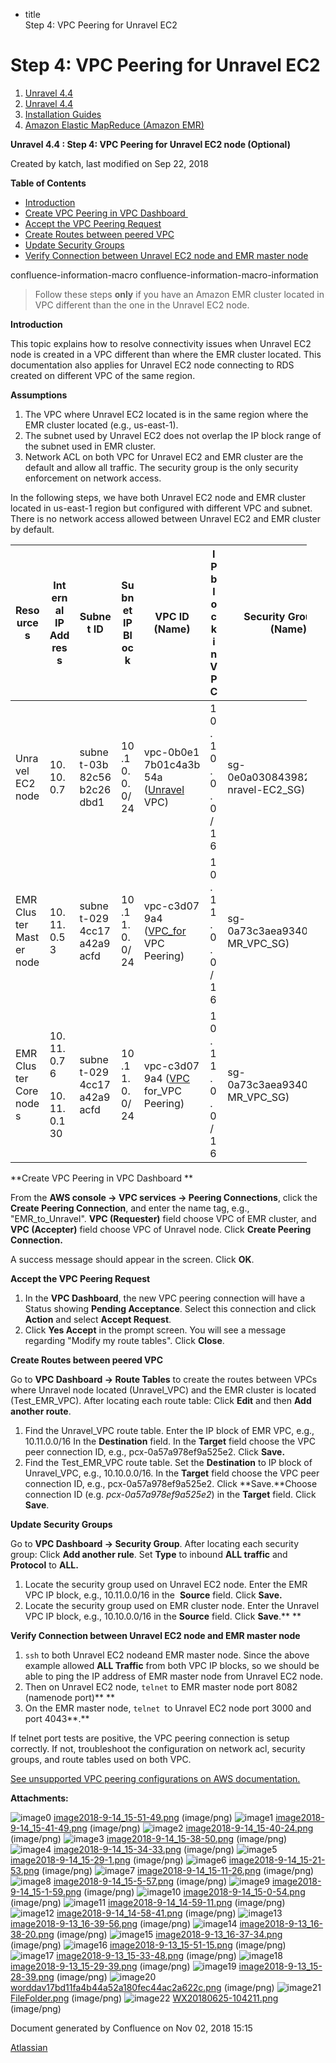   - title  
    Step 4: VPC Peering for Unravel EC2

# Step 4: VPC Peering for Unravel EC2

<div id="page" class="container">

<div id="main" class="container aui-page-panel">

<div id="main-header" class="container">

<div id="breadcrumb-section" class="container">

1.  [Unravel 4.4](index.html)
2.  [Unravel 4.4](Unravel-4.4_541197025.html)
3.  [Installation Guides](Installation-Guides_541393730.html)
4.  [Amazon Elastic MapReduce (Amazon EMR)](591528087.html)

</div>

**Unravel 4.4 : Step 4: VPC Peering for Unravel EC2 node (Optional)**

</div>

<div id="content" class="container view">

<div class="container page-metadata">

Created by katch, last modified on Sep 22, 2018

</div>

<div id="main-content" class="container wiki-content group">

<div class="container panel">

<div class="container panelHeader">

**Table of
    Contents**

</div>

<div class="container panelContent">

<div class="container toc-macro rbtoc1541196951144">

  - [Introduction](#Step4:VPCPeeringforUnravelEC2node\(Optional\)-Introduction)
  - [Create VPC Peering in VPC
    Dashboard ](#Step4:VPCPeeringforUnravelEC2node\(Optional\)-CreateVPCPeeringinVPCDashboard)
  - [Accept the VPC Peering
    Request](#Step4:VPCPeeringforUnravelEC2node\(Optional\)-AccepttheVPCPeeringRequest)
  - [Create Routes between peered
    VPC](#Step4:VPCPeeringforUnravelEC2node\(Optional\)-CreateRoutesbetweenpeeredVPC)
  - [Update Security
    Groups](#Step4:VPCPeeringforUnravelEC2node\(Optional\)-UpdateSecurityGroups)
  - [Verify Connection between Unravel EC2 node and EMR master
    node](#Step4:VPCPeeringforUnravelEC2node\(Optional\)-VerifyConnectionbetweenUnravelEC2nodeandEMRmasternode)

</div>

</div>

</div>

<div class="container">

</div>

confluence-information-macro confluence-information-macro-information

> 
> 
> <div class="container confluence-information-macro-body">
> 
> Follow these steps **only** if you have an Amazon EMR cluster located
> in VPC different than the one in the Unravel EC2 node.
> 
> </div>

**Introduction**

This topic explains how to resolve connectivity issues when Unravel EC2
node is created in a VPC different than where the EMR cluster located.
This documentation also applies for Unravel EC2 node connecting to RDS
created on different VPC of the same region.

<div class="container panel">

<div class="container panelHeader">

**Assumptions**

</div>

<div class="container panelContent">

1.  The VPC where Unravel EC2 located is in the same region where the
    EMR cluster located (e.g., us-east-1).
2.  The subnet used by Unravel EC2 does not overlap the IP block range
    of the subnet used in EMR cluster.
3.  Network ACL on both VPC for Unravel EC2 and EMR cluster are the
    default and allow all traffic. The security group is the only
    security enforcement on network access.

</div>

</div>

In the following steps, we have both Unravel EC2 node and EMR cluster
located in us-east-1 region but configured with different VPC and
subnet. There is no network access allowed between Unravel EC2 and EMR
cluster by default.

<div class="container table-wrap">

<table style="width:94%;">
<colgroup>
<col style="width: 9%" />
<col style="width: 8%" />
<col style="width: 11%" />
<col style="width: 6%" />
<col style="width: 16%" />
<col style="width: 5%" />
<col style="width: 36%" />
</colgroup>
<thead>
<tr class="header">
<th>Reso urce s</th>
<th>Int ern al IP Add res s</th>
<th>Subne t ID</th>
<th>Su bn et IP Bl oc k</th>
<th>VPC ID (Name)</th>
<th>I P b l o c k i n V P C</th>
<th>Security Group ID  (Name)</th>
</tr>
</thead>
<tbody>
<tr class="odd">
<td>Unra vel EC2 node</td>
<td>10. 10. 0.7</td>
<td>subne t-03b 82c56 b2c26 dbd1</td>
<td>10 .1 0. 0. 0/ 24</td>
<td>vpc-0b0e1 7b01c4a3b 54a (<a href="">Unravel</a> VPC)</td>
<td>1 0 . 1 0 . 0 . 0 / 1 6</td>
<td>sg-0e0a03084398287c9 (U nravel-EC2_SG)</td>
</tr>
<tr class="even">
<td>EMR Clus ter Mast er node</td>
<td>10. 11. 0.5 3</td>
<td>subne t-029 4cc17 a42a9 acfd</td>
<td>10 .1 1. 0. 0/ 24</td>
<td>vpc-c3d07 9a4 (<a href="">VPC_for</a> VPC Peering)</td>
<td>1 0 . 1 1 . 0 . 0 / 1 6</td>
<td>sg-0a73c3aea9340ae49 (E MR_VPC_SG)</td>
</tr>
<tr class="odd">
<td>EMR Clus ter Core node s</td>
<td><p>10. 11. 0.7 6</p>
<p>10. 11. 0.1 30</p></td>
<td>subne t-029 4cc17 a42a9 acfd</td>
<td>10 .1 1. 0. 0/ 24</td>
<td>vpc-c3d07 9a4 (<a href="">VPC</a> for_VPC Peering)</td>
<td>1 0 . 1 1 . 0 . 0 / 1 6</td>
<td>sg-0a73c3aea9340ae49 (E MR_VPC_SG)</td>
</tr>
</tbody>
</table>

</div>

**Create VPC Peering in VPC Dashboard **

From the **AWS console → VPC services → Peering Connections**, click the
**Create Peering Connection**, and enter the name tag, e.g.,
"EMR\_to\_Unravel". **VPC (Requester)** field choose VPC of EMR cluster,
and **VPC (Accepter)** field choose VPC of Unravel node. Click **Create
Peering Connection.**

A success message should appear in the screen. Click **OK**.

**Accept the VPC Peering Request**

1.  In the **VPC Dashboard**, the new VPC peering connection will have a
    Status showing **Pending Acceptance**. Select this connection and
    click **Action** and select **Accept Request**.
2.  Click **Yes Accept** in the prompt screen. You will see a message
    regarding "Modify my route tables". Click **Close**.

**Create Routes between peered VPC**

Go to **VPC Dashboard → Route Tables** to create the routes between VPCs
where Unravel node located (Unravel\_VPC) and the EMR cluster is located
(Test\_EMR\_VPC). After locating each route table: Click **Edit** and
then **Add another route**.

1.  Find the Unravel\_VPC route table. Enter the IP block of EMR VPC,
    e.g., 10.11.0.0/16 In the **Destination** field. In the **Target**
    field choose the VPC peer connection ID, e.g.,
    pcx-0a57a978ef9a525e2. Click **Save.**
2.  Find the Test\_EMR\_VPC route table. Set the **Destination** to IP
    block of Unravel\_VPC, e.g., 10.10.0.0/16. In the **Target** field
    choose the VPC peer connection ID, e.g., pcx-0a57a978ef9a525e2.
    Click **Save.**Choose connection ID (e.g. *pcx-0a57a978ef9a525e2*)
    in the **Target** field. Click **Save**.

**Update Security Groups**

Go to **VPC Dashboard → Security Group**. After locating each security
group: Click **Add another rule**. Set **Type** to inbound **ALL
traffic** and **Protocol** to **ALL.**

1.  Locate the security group used on Unravel EC2 node. Enter the EMR
    VPC IP block, e.g., 10.11.0.0/16 in the  **Source** field. Click
    **Save.**
2.  Locate the security group used on EMR cluster node. Enter the
    Unravel VPC IP block, e.g., 10.10.0.0/16 in the **Source** field.
    Click **Save**.\*\* \*\*

**Verify Connection between Unravel EC2 node and EMR master node**

1.  `ssh` to both Unravel EC2 nodeand EMR master node. Since the above
    example allowed **ALL Traffic** from both VPC IP blocks, so we
    should be able to ping the IP address of EMR master node from
    Unravel EC2 node.
2.  Then on Unravel EC2 node, `telnet` to EMR master node port 8082
    (namenode port)\*\* \*\*
3.  On the EMR master node, `telnet `to Unravel EC2 node port 3000 and
    port 4043**.**

If telnet port tests are positive, the VPC peering connection is setup
correctly. If not, troubleshoot the configuration on network acl,
security groups, and route tables used on both VPC.

[See unsupported VPC peering configurations on AWS
documentation.](https://docs.aws.amazon.com/vpc/latest/peering/invalid-peering-configurations.html)

</div>

<div class="container pageSection group">

<div class="container pageSectionHeader">

**Attachments:**

</div>

<div class="container greybox">

![image0](images/icons/bullet_blue.gif)
[image2018-9-14\_15-51-49.png](attachments/591364250/591364253.png)
(image/png) ![image1](images/icons/bullet_blue.gif)
[image2018-9-14\_15-41-49.png](attachments/591364250/591364256.png)
(image/png) ![image2](images/icons/bullet_blue.gif)
[image2018-9-14\_15-40-24.png](attachments/591364250/591364259.png)
(image/png) ![image3](images/icons/bullet_blue.gif)
[image2018-9-14\_15-38-50.png](attachments/591364250/591364262.png)
(image/png) ![image4](images/icons/bullet_blue.gif)
[image2018-9-14\_15-34-33.png](attachments/591364250/591364265.png)
(image/png) ![image5](images/icons/bullet_blue.gif)
[image2018-9-14\_15-29-1.png](attachments/591364250/591364268.png)
(image/png) ![image6](images/icons/bullet_blue.gif)
[image2018-9-14\_15-21-53.png](attachments/591364250/591364271.png)
(image/png) ![image7](images/icons/bullet_blue.gif)
[image2018-9-14\_15-11-26.png](attachments/591364250/591364274.png)
(image/png) ![image8](images/icons/bullet_blue.gif)
[image2018-9-14\_15-5-57.png](attachments/591364250/591364277.png)
(image/png) ![image9](images/icons/bullet_blue.gif)
[image2018-9-14\_15-1-59.png](attachments/591364250/591364280.png)
(image/png) ![image10](images/icons/bullet_blue.gif)
[image2018-9-14\_15-0-54.png](attachments/591364250/591364283.png)
(image/png) ![image11](images/icons/bullet_blue.gif)
[image2018-9-14\_14-59-11.png](attachments/591364250/591364286.png)
(image/png) ![image12](images/icons/bullet_blue.gif)
[image2018-9-14\_14-58-41.png](attachments/591364250/591364289.png)
(image/png) ![image13](images/icons/bullet_blue.gif)
[image2018-9-13\_16-39-56.png](attachments/591364250/591364292.png)
(image/png) ![image14](images/icons/bullet_blue.gif)
[image2018-9-13\_16-38-20.png](attachments/591364250/591364295.png)
(image/png) ![image15](images/icons/bullet_blue.gif)
[image2018-9-13\_16-37-34.png](attachments/591364250/591364298.png)
(image/png) ![image16](images/icons/bullet_blue.gif)
[image2018-9-13\_15-51-15.png](attachments/591364250/591364301.png)
(image/png) ![image17](images/icons/bullet_blue.gif)
[image2018-9-13\_15-33-48.png](attachments/591364250/591364304.png)
(image/png) ![image18](images/icons/bullet_blue.gif)
[image2018-9-13\_15-29-39.png](attachments/591364250/591364307.png)
(image/png) ![image19](images/icons/bullet_blue.gif)
[image2018-9-13\_15-28-39.png](attachments/591364250/591364310.png)
(image/png) ![image20](images/icons/bullet_blue.gif)
[worddav17bd11fa4b44a52a180fec44ac2a622c.png](attachments/591364250/591364313.png)
(image/png) ![image21](images/icons/bullet_blue.gif)
[FileFolder.png](attachments/591364250/591364316.png) (image/png)
![image22](images/icons/bullet_blue.gif)
[WX20180625-104211.png](attachments/591364250/591364319.png) (image/png)

</div>

</div>

</div>

</div>

<div id="footer" class="container">

<div class="container section footer-body">

Document generated by Confluence on Nov 02, 2018 15:15

<div id="footer-logo" class="container">

[Atlassian](http://www.atlassian.com/)

</div>

</div>

</div>

</div>
